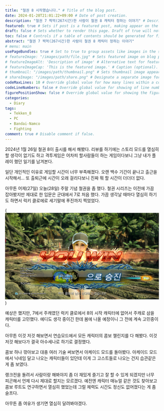 ```yaml
---
title: "철권 8 시작했습니다." # Title of the blog post.
date: 2024-01-28T21:01:22+09:00 # Date of post creation.
description: "철권 7 찍먹(267시간)한 사람이 철권 8 캐릭터 정하는 이야기" # Description used for search engine.
featured: true # Sets if post is a featured post, making appear on the home page side bar.
draft: false # Sets whether to render this page. Draft of true will not be rendered.
toc: false # Controls if a table of contents should be generated for first-level links automatically.
abstract: "철권 7 찍먹(267시간)한 사람이 철권 8 캐릭터 정하는 이야기"
# menu: main
usePageBundles: true # Set to true to group assets like images in the same folder as this post.
# featureImage: "/images/path/file.jpg" # Sets featured image on blog post.
# featureImageAlt: 'Description of image' # Alternative text for featured image.
# featureImageCap: 'This is the featured image.' # Caption (optional).
# thumbnail: "/images/path/thumbnail.png" # Sets thumbnail image appearing inside card on homepage.
# shareImage: "/images/path/share.png" # Designate a separate image for social media sharing.
codeMaxLines: 10 # Override global value for how many lines within a code block before auto-collapsing.
codeLineNumbers: false # Override global value for showing of line numbers within code block.
figurePositionShow: false # Override global value for showing the figure label.
categories:
  - Diary
tags:
  - Tekken_8
  - PC
  - Bandai-Namco
  - Fighting
comment: true # Disable comment if false.
---
```


2024년 1월 26일 철권 8이 출시를 해서 해봤다. 리뷰를 하기에는 스토리 모드를 열심히 할 생각이 없기도 하고 격투게임은 어차피 할사람들이 하는 게임이다보니 그냥 내가 플레이 했던 일기를 남겨본다.

일단 개인적인 이유로 게임할 시간이 너무 부족해졌다. 오랜 백수 기간이 끝나고 출근을 시작해서... 또 출퇴근에 시간이 오래 걸리다보니 진짜 뭐 할 시간이 더더더 없다.

아무튼 어제(27일) 오늘(28일) 주말 기념 철권을 좀 했다. 철권 시리즈는 이전에 가끔 잡아봤지만 제대로 한 입문은 군대에서 7로 처음 했다. 가끔 생각날 때마다 열심히 하기도 하면서 럭키 클로에로 세기말에 푸진까지 찍었었다. 

(![Fujin 달성했을 떄의 스크린샷](images/Fujin.jpg))

예상은 했지만, 7에서 주캐였던 럭키 클로에서 8의 시작 캐릭터에 없어서 주캐로 삼을 캐릭터를 고민했다. 에디도 생각 중이긴 한데 봄에 나올 예정이니 그 전에 계속 고민중이다.

아무튼 이것 저것 해보면서 연습모드에서 모든 캐릭터의 콤보 챌린지를 다 해봤다. 이것 저것 해보다가 결국 아수세나로 하기로 결정했다.

콤보 하나 깎아보고 대충 여러 기술 써보면서 아케이드 모드를 돌아봤다. 아케이드 모드에서 닉네임 달고 나오는 캐릭터들이 있던데 이게 그 고스트들로 나오는 건지 습관같은 게 좀 보였다.

랭크전을 돌려서 사람이랑 해봐야지 좀 더 재밌게 즐기고 잘 할 수 있게 되겠지만 너무 피곤해서 언제 다시 제대로 할지는 모르겠다. 예전엔 캐릭터 매뉴얼 같은 것도 찾아보고 콤보 루트도 연구하면서 열심히 했었는데 그럴 체력도 시간도 정신도 없어졌다는 게 좀 슬프다.

아무튼 좀 여유가 생기면 열심히 달려봐야겠다.